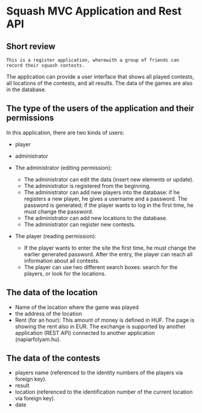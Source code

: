 # Squash MVC Application and Rest API
 
## Short review
 
    This is a register application, wherewith a group of friends can record their squash contests.
The application can provide a user interface that shows all played contests, all locations of the contests, and all results. The data of the games are also in the database.
 
## The type of the users of the application and their permissions
 
In this application, there are two kinds of users:
* player
* administrator
 
* The administrator (editing permission):
    * The administrator can edit the data (insert new elements or update).
    * The administrator is registered from the beginning.
    * The administrator can add new players into the database: if he registers a new player, he gives a username and a password. The password is generated; if the player wants to log in the first time, he must change the password.
    * The administrator can add new locations to the database.
    * The administrator can register new contests.
   
* The player (reading permission):
    * If the player wants to enter the site the first time, he must change the earlier generated password. After the entry, the player can reach all information about all contests.
    * The player can use two different search boxes: search for the players, or look for the locations.
 
## The data of the location
 
* Name of the location where the game was played
* the address of the location
* Rent (for an hour): This amount of money is defined in HUF. The page is showing the rent also in EUR. The exchange is supported by another application (REST API) connected to another application (napiarfolyam.hu).
 
## The data of the contests
 
* players name (referenced to the identity numbers of the players via foreign key).
* result
* location (referenced to the identification number of the current location via foreign key).
* date
